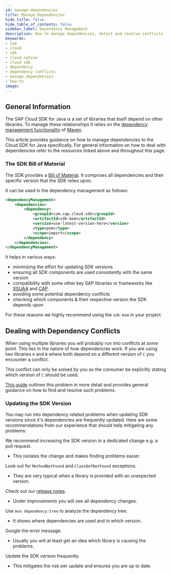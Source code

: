 ```yaml
---
id: manage-dependencies
title: Manage Dependencies
hide_title: false
hide_table_of_contents: false
sidebar_label: Dependency Management
description: How to manage dependencies, detect and resolve conflicts 
keywords:
- sap
- cloud
- sdk
- cloud native
- cloud sdk
- dependency
- dependency conflicts
- manage dependencies
- how-to
image:
---
```


## General Information

The SAP Cloud SDK for Java is a set of libraries that itself depend on other libraries.
To manage these relationships it relies on the [dependency management functionality](https://maven.apache.org/guides/introduction/introduction-to-dependency-mechanism.html) of [Maven](https://maven.apache.org/index.html).

This article provides guidance on how to manage dependencies to the Cloud SDK for Java specifically.
For general information on how to deal with dependencies refer to the resources linked above and throughout this page.

### The SDK Bill of Material

The SDK provides a [Bill of Material](https://dzone.com/articles/the-bill-of-materials-in-maven).
It comprises all dependencies and their specific version that the SDK relies upon.

It can be used in the dependency management as follows:

```xml
<dependencyManagement>
    <dependencies>
        <dependency>
            <groupId>com.sap.cloud.sdk</groupId>
            <artifactId>sdk-bom</artifactId>
            <version>use-latest-version-here</version>
            <type>pom</type>
            <scope>import</scope>
        </dependency>
    </dependencies>        
</dependencyManagement>
```

It helps in various ways:
- minimizing the effort for updating SDK versions
- ensuring all SDK components are used consistently with the same version
- compatibility with some other key SAP libraries or frameworks like [XSUAA](https://github.com/SAP/cloud-security-xsuaa-integration) and [CAP](https://cap.cloud.sap/docs/).
- avoiding some potential dependency conflicts
- checking which components & their respective version the SDK depends upon

For these reasons we highly recommend using the `sdk-bom` in your project.

## Dealing with Dependency Conflicts

When using multiple libraries you will probably run into conflicts at some point.
This lies in the nature of how dependencies work.
If you are using two libraries `A` and `B` where both depend on a different version of `C` you encounter a conflict.

This conflict can only be solved by you as the consumer be explicitly stating which version of `C` should be used.

[This guide](https://dzone.com/articles/solving-dependency-conflicts-in-maven) outlines this problem in more detail and provides general guidance on how to find and resolve such problems.

### Updating the SDK Version

You may run into dependency related problems when updating SDK versions since it's dependencies are frequently updated.
Here are some recommendations from our experience that should help mitigating any problems:

We recommend increasing the SDK version in a dedicated change e.g. a pull request.
- This isolates the change and makes finding problems easier.

Look out for `MethodNotFound` and `ClassDefNotFound` exceptions.
- They are very typical when a library is provided with an unexpected version.

Check out our [release notes](../release-notes.md).
- Under improvements you will see all dependency changes.

Use `mvn dependency:tree` to analyze the dependency tree.
- It shows where dependencies are used and in which version.

Google the error message.
- Usually you will at least get an idea which library is causing the problems.

Update the SDK version frequently.
- This mitigates the risk per update and ensures you are up to date.

